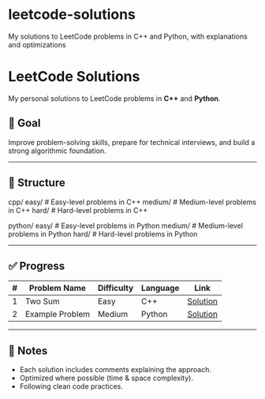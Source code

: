 # leetcode-solutions
My solutions to LeetCode problems in C++ and Python, with explanations and optimizations

# LeetCode Solutions

My personal solutions to LeetCode problems in **C++** and **Python**.

## 🎯 Goal
Improve problem-solving skills, prepare for technical interviews, and build a strong algorithmic foundation.

---

## 📂 Structure
cpp/
easy/ # Easy-level problems in C++
medium/ # Medium-level problems in C++
hard/ # Hard-level problems in C++

python/
easy/ # Easy-level problems in Python
medium/ # Medium-level problems in Python
hard/ # Hard-level problems in Python


---

## ✅ Progress

| #   | Problem Name       | Difficulty | Language | Link |
|-----|--------------------|------------|----------|------|
| 1   | Two Sum            | Easy       | C++      | [Solution](cpp/easy/two-sum.cpp) |
| 2   | Example Problem    | Medium     | Python   | [Solution](python/medium/example.py) |

---

## 📌 Notes
- Each solution includes comments explaining the approach.
- Optimized where possible (time & space complexity).
- Following clean code practices.

